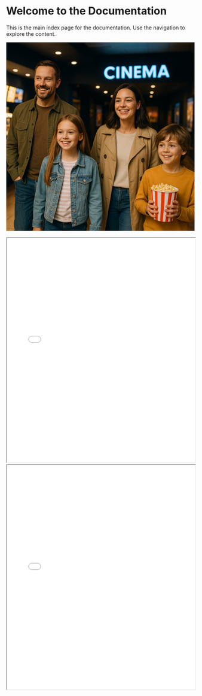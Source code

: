 # Welcome to the Documentation

This is the main index page for the documentation. Use the navigation to explore the content.


![Alt Text](images/Cinema.png)

<iframe src="files/Mock_Exam_1.pdf" width="100%" height="600px">
    This browser does not support PDFs. Please download the PDF to view it: <a href="files/Mock_Exam_1.pdf">Download PDF</a>.
</iframe>

<iframe src="files/a_2_limenis.pdf" width="100%" height="600px">
    This browser does not support PDFs. Please download the PDF to view it: <a href="files/a_2_limenis.pdf">Download PDF</a>.
</iframe>
